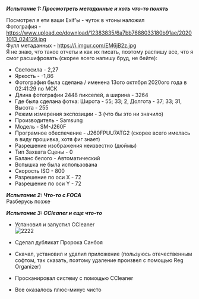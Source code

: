 __*Испытание 1: Просмотреть метаданные и хоть что-то понять*__

Посмотрел я ети ваши Exif'ы - чуток в чтоны наложил  
Фотография - https://www.upload.ee/download/12383835/6a7bb7688033180b91ae/20201013_024129.jpg  
Фулл метаданных - https://i.imgur.com/EM6jB2z.jpg  
Я не знаю, что такое отчеты и как их писать, поэтому распишу все, что я смог расшифровать (скорее всего напишу бруд, не бейте):  
- Светосила - 2,27  
- Яркость - -1,86  
- Фотография была сделана / именена 13ого октября 2020ого года в 02:41:29 по МСК  
- Длина фотографии 2448 пикселей, а ширина - 3264  
- Где была сделана фотка: Широта - 55; 33; 2, Долгота - 37; 33; 31, Высота - 255  
- Режим измерения экспозиции - 3 (что бы это ни значило)  
- Производитель - Samsung  
- Модель - SM-J260F  
- Програмное обеспечение - J260FPUU7ATG2 (скорее всего имелась в виду прошивка, хотя фиг знает)  
- Разрешение изображения неизвестно (дюймы)  
- Тип Захвата Сцены - 0  
- Баланс белого - Автоматический  
- Вспышка не была использована  
- Скорость ISO - 800  
- Разрешение по оси X - 72  
- Разрешение по оси Y - 72  
  
  
  
__*Испытание 2: Что-то с FOCA*__  
Разберусь позже  
  
  
  
__*Испытание 3: CCleaner и еще что-то*__
  
- Установил и запустил CCleaner  
![2222](https://im3.ezgif.com/tmp/ezgif-3-592f0a84a7a5.gif)    
  
- Сделал дубликат Пророка Санбоя  
  
- Скачал, установил и удалил приложение (пользуюсь отечественным софтом, так сказать, поэтому удаление произвел с помощью Reg Organizer)  

- Просканировал систему с помощью CCleaner

- Все оказалось плюс-минус чисто

